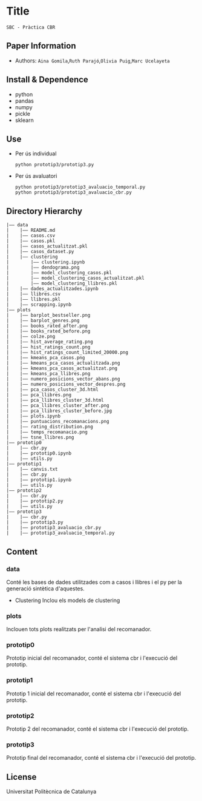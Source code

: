 Title
===
`SBC - Pràctica CBR`
## Paper Information 
- Authors:  `Aina Gomila`,`Ruth Parajó`,`Olivia Puig`,`Marc Ucelayeta`

## Install & Dependence
- python
- pandas
- numpy
- pickle
- sklearn

## Use
- Per ús individual
  ```
  python prototip3/prototip3.py
  ```
- Per ús avaluatori
  ```
  python prototip3/prototip3_avaluacio_temporal.py
  python prototip3/prototip3_avaluacio_cbr.py
  ```

## Directory Hierarchy
```
|—— data
|    |—— README.md
|    |—— casos.csv
|    |—— casos.pkl
|    |—— casos_actualitzat.pkl
|    |—— casos_dataset.py
|    |—— clustering
|        |—— clustering.ipynb
|        |—— dendograma.png
|        |—— model_clustering_casos.pkl
|        |—— model_clustering_casos_actualitzat.pkl
|        |—— model_clustering_llibres.pkl
|    |—— dades_actualitzades.ipynb
|    |—— llibres.csv
|    |—— llibres.pkl
|    |—— scrapping.ipynb
|—— plots
|    |—— barplot_bestseller.png
|    |—— barplot_genres.png
|    |—— books_rated_after.png
|    |—— books_rated_before.png
|    |—— colze.png
|    |—— hist_average_rating.png
|    |—— hist_ratings_count.png
|    |—— hist_ratings_count_limited_20000.png
|    |—— kmeans_pca_casos.png
|    |—— kmeans_pca_casos_actualitzada.png
|    |—— kmeans_pca_casos_actualitzat.png
|    |—— kmeans_pca_llibres.png
|    |—— numero_posicions_vector_abans.png
|    |—— numero_posicions_vector_despres.png
|    |—— pca_casos_cluster_3d.html
|    |—— pca_llibres.png
|    |—— pca_llibres_cluster_3d.html
|    |—— pca_llibres_cluster_after.png
|    |—— pca_llibres_cluster_before.jpg
|    |—— plots.ipynb
|    |—— puntuacions_recomanacions.png
|    |—— rating_distribution.png
|    |—— temps_recomanacio.png
|    |—— tsne_llibres.png
|—— prototip0
|    |—— cbr.py
|    |—— prototip0.ipynb
|    |—— utils.py
|—— prototip1
|    |—— canvis.txt
|    |—— cbr.py
|    |—— prototip1.ipynb
|    |—— utils.py
|—— prototip2
|    |—— cbr.py
|    |—— prototip2.py
|    |—— utils.py
|—— prototip3
|    |—— cbr.py
|    |—— prototip3.py
|    |—— prototip3_avaluacio_cbr.py
|    |—— prototip3_avaluacio_temporal.py
```
## Content
### data
Conté les bases de dades utilitzades com a casos i llibres i el py per la generació sintètica d'aquestes.
- Clustering
  Inclou els models de clustering 
  

### plots
Inclouen tots plots realitzats per l'analisi del recomanador.

### prototip0
Prototip inicial del recomanador, conté el sistema cbr i l'execució del prototip.
### prototip1
Prototip 1 inicial del recomanador, conté el sistema cbr i l'execució del prototip.

### prototip2
Prototip 2 del recomanador, conté el sistema cbr i l'execució del prototip.
### prototip3
Prototip final del recomanador, conté el sistema cbr i l'execució del prototip.

## License

Universitat Politècnica de Catalunya